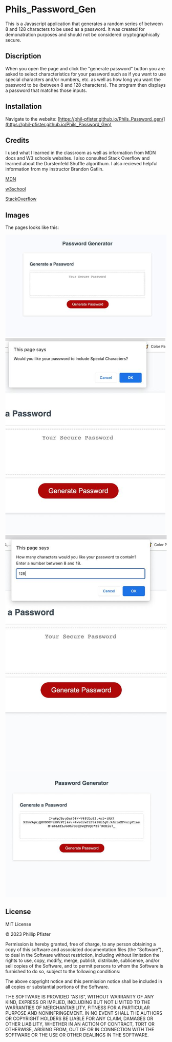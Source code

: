 # Phils_Password_Gen

This is a Javascript application that generates a random series of between 8 and 128 characters to be used as a password. It was created for demonatration purposes and should not be considered cryptographically secure.

## Discription

When you open the page and click the "generate password" button you are asked to select characteristics for your password such as if you want to use special characters and/or numbers, etc. as well as how long you want the password to be (between 8 and 128 characters). The program then displays a password that matches those inputs.

## Installation

Navigate to the website: [https://phil-pfister.github.io/Phils_Password_gen/](https://phil-pfister.github.io/Phils_Password_Gen) 

## Credits

I used what I learned in the classroom as well as information from MDN docs and W3 schools websites. I also consulted Stack Overflow and learned about the Durstenfeld Shuffle algorithum. 
I also recieved helpful information from my instructor Brandon Gatlin.

[MDN](https://developer.mozilla.org/en-US/)

[w3school](https://www.w3schools.com/)

[StackOverflow](https://stackoverflow.com/questions/2450954/how-to-randomize-shuffle-a-javascript-array)

## Images

The pages looks like this:

![PasswordGen1](./assets/images/password1.jpeg)
![PasswordGen2](./assets/images/passport2.jpeg)
![PasswordGen3](./assets/images/passport3.jpeg)
![PasswordGen4](./assets/images/passport4.jpg)

## License

MIT License

© 2023 Phillip Pfister

Permission is hereby granted, free of charge, to any person obtaining a copy of this software and associated documentation files (the “Software”), to deal in the Software without restriction, including without limitation the rights to use, copy, modify, merge, publish, distribute, sublicense, and/or sell copies of the Software, and to permit persons to whom the Software is furnished to do so, subject to the following conditions:

The above copyright notice and this permission notice shall be included in all copies or substantial portions of the Software.

THE SOFTWARE IS PROVIDED “AS IS”, WITHOUT WARRANTY OF ANY KIND, EXPRESS OR IMPLIED, INCLUDING BUT NOT LIMITED TO THE WARRANTIES OF MERCHANTABILITY, FITNESS FOR A PARTICULAR PURPOSE AND NONINFRINGEMENT. IN NO EVENT SHALL THE AUTHORS OR COPYRIGHT HOLDERS BE LIABLE FOR ANY CLAIM, DAMAGES OR OTHER LIABILITY, WHETHER IN AN ACTION OF CONTRACT, TORT OR OTHERWISE, ARISING FROM, OUT OF OR IN CONNECTION WITH THE SOFTWARE OR THE USE OR OTHER DEALINGS IN THE SOFTWARE.
















